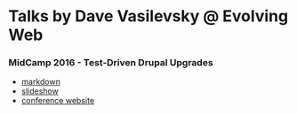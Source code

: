 Talks by Dave Vasilevsky @ Evolving Web
=======================

### MidCamp 2016 - Test-Driven Drupal Upgrades

* [markdown](https://github.com/vasi/ew-presentations/tree/gh-pages/midcamp-2016-upgrades/)
* [slideshow](http://vasi.github.io/presentations/midcamp-2016-upgrades/build/out.html)
* [conference website](https://2016.midcamp.org/session/test-driven-drupal-upgrades)
